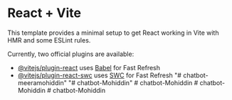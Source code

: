 # React + Vite

This template provides a minimal setup to get React working in Vite with HMR and some ESLint rules.

Currently, two official plugins are available:

- [@vitejs/plugin-react](https://github.com/vitejs/vite-plugin-react/blob/main/packages/plugin-react/README.md) uses [Babel](https://babeljs.io/) for Fast Refresh
- [@vitejs/plugin-react-swc](https://github.com/vitejs/vite-plugin-react-swc) uses [SWC](https://swc.rs/) for Fast Refresh
"# chatbot-meeramohiddin" 
"# chatbot-Mohiddin" 
#   c h a t b o t - M o h i d d i n  
 #   c h a t b o t - M o h i d d i n  
 #   c h a t b o t - M o h i d d i n  
 